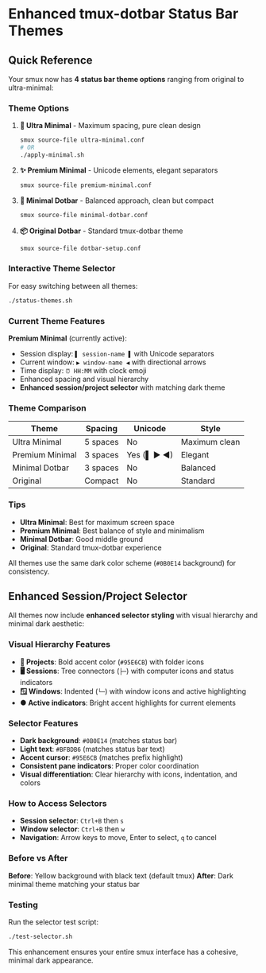 # Enhanced tmux-dotbar Status Bar Themes

## Quick Reference

Your smux now has **4 status bar theme options** ranging from original to ultra-minimal:

### Theme Options

1. **🌟 Ultra Minimal** - Maximum spacing, pure clean design
   ```bash
   smux source-file ultra-minimal.conf
   # OR
   ./apply-minimal.sh
   ```

2. **✨ Premium Minimal** - Unicode elements, elegant separators
   ```bash
   smux source-file premium-minimal.conf
   ```

3. **🎯 Minimal Dotbar** - Balanced approach, clean but compact
   ```bash
   smux source-file minimal-dotbar.conf
   ```

4. **📦 Original Dotbar** - Standard tmux-dotbar theme
   ```bash
   smux source-file dotbar-setup.conf
   ```

### Interactive Theme Selector

For easy switching between all themes:
```bash
./status-themes.sh
```

### Current Theme Features

**Premium Minimal** (currently active):
- Session display: `▌ session-name ▌` with Unicode separators
- Current window: `▶ window-name ◀` with directional arrows
- Time display: `⏰ HH:MM` with clock emoji
- Enhanced spacing and visual hierarchy
- **Enhanced session/project selector** with matching dark theme

### Theme Comparison

| Theme | Spacing | Unicode | Style |
|-------|---------|---------|-------|
| Ultra Minimal | 5 spaces | No | Maximum clean |
| Premium Minimal | 3 spaces | Yes (▌ ▶ ◀) | Elegant |
| Minimal Dotbar | 3 spaces | No | Balanced |
| Original | Compact | No | Standard |

### Tips

- **Ultra Minimal**: Best for maximum screen space
- **Premium Minimal**: Best balance of style and minimalism
- **Minimal Dotbar**: Good middle ground
- **Original**: Standard tmux-dotbar experience

All themes use the same dark color scheme (`#0B0E14` background) for consistency.

## Enhanced Session/Project Selector

All themes now include **enhanced selector styling** with visual hierarchy and minimal dark aesthetic:

### Visual Hierarchy Features
- **📂 Projects**: Bold accent color (`#95E6CB`) with folder icons
- **🖥️ Sessions**: Tree connectors (`├─`) with computer icons and status indicators
- **🪟 Windows**: Indented (`└─`) with window icons and active highlighting
- **● Active indicators**: Bright accent highlights for current elements

### Selector Features
- **Dark background**: `#0B0E14` (matches status bar)
- **Light text**: `#BFBDB6` (matches status bar text)
- **Accent cursor**: `#95E6CB` (matches prefix highlight)
- **Consistent pane indicators**: Proper color coordination
- **Visual differentiation**: Clear hierarchy with icons, indentation, and colors

### How to Access Selectors
- **Session selector**: `Ctrl+B` then `s`
- **Window selector**: `Ctrl+B` then `w`
- **Navigation**: Arrow keys to move, Enter to select, `q` to cancel

### Before vs After
**Before**: Yellow background with black text (default tmux)
**After**: Dark minimal theme matching your status bar

### Testing
Run the selector test script:
```bash
./test-selector.sh
```

This enhancement ensures your entire smux interface has a cohesive, minimal dark appearance.